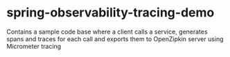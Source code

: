 # spring-observability-tracing-demo
Contains a sample code base where a client calls a service, generates spans and traces for each call and exports them to OpenZipkin server using Micrometer tracing
